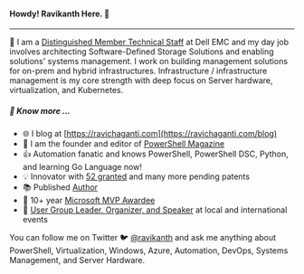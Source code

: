 #### Howdy! Ravikanth Here. :pray:
-----
:office: I am a [Distinguished Member Technical Staff](https://www.linkedin.com/in/rchaganti/) at Dell EMC and my day job involves architecting Software-Defined Storage Solutions and enabling solutions' systems management. I work on building management solutions for on-prem and hybrid infrastructures. Infrastructure / infrastructure management is my core strength with deep focus on Server hardware, virtualization, and Kubernetes.

##### :newspaper: Know more ...
* :globe_with_meridians: I blog at [https://ravichaganti.com](https://ravichaganti.com/blog)
* :blue_book: I am the founder and editor of [PowerShell Magazine](https://powershellmagazine.com)
* :thumbsup: Automation fanatic and knows PowerShell, PowerShell DSC, Python, and learning Go Language now!
* :bulb:  Innovator with [52 granted](https://patents.justia.com/search?q=Ravikanth+Chaganti) and many more pending patents
* :books: Published [Author](https://ravichaganti.com/books/)
* :tada:  10+ year [Microsoft MVP Awardee](https://mvp.microsoft.com/en-us/PublicProfile/4029023?fullName=Ravikanth%20C)
* :microphone: [User Group Leader, Organizer, and Speaker](https://ravichaganti.com/categories/presentations/) at local and international events

You can follow me on Twitter :bird:  [@ravikanth](https://twitter.com/ravikanth) and ask me anything about PowerShell, Virtualization, Windows, Azure, Automation, DevOps, Systems Management, and Server Hardware.
